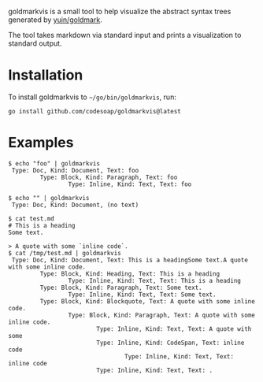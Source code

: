 goldmarkvis is a small tool to help visualize the abstract syntax trees
generated by [yuin/goldmark](https://github.com/yuin/goldmark).

The tool takes markdown via standard input and prints a visualization to
standard output.

# Installation
To install goldmarkvis to `~/go/bin/goldmarkvis`, run:
```
go install github.com/codesoap/goldmarkvis@latest
```

# Examples
```console
$ echo "foo" | goldmarkvis
 Type: Doc, Kind: Document, Text: foo
         Type: Block, Kind: Paragraph, Text: foo
                 Type: Inline, Kind: Text, Text: foo

$ echo "" | goldmarkvis
 Type: Doc, Kind: Document, (no text)

$ cat test.md
# This is a heading
Some text.

> A quote with some `inline code`.
$ cat /tmp/test.md | goldmarkvis
 Type: Doc, Kind: Document, Text: This is a headingSome text.A quote with some inline code.
         Type: Block, Kind: Heading, Text: This is a heading
                 Type: Inline, Kind: Text, Text: This is a heading
         Type: Block, Kind: Paragraph, Text: Some text.
                 Type: Inline, Kind: Text, Text: Some text.
         Type: Block, Kind: Blockquote, Text: A quote with some inline code.
                 Type: Block, Kind: Paragraph, Text: A quote with some inline code.
                         Type: Inline, Kind: Text, Text: A quote with some
                         Type: Inline, Kind: CodeSpan, Text: inline code
                                 Type: Inline, Kind: Text, Text: inline code
                         Type: Inline, Kind: Text, Text: .
```
